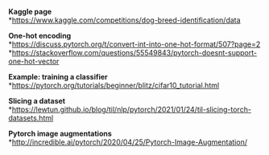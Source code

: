 **Kaggle page**  
  *https://www.kaggle.com/competitions/dog-breed-identification/data

**One-hot encoding**  
  *https://discuss.pytorch.org/t/convert-int-into-one-hot-format/507?page=2
  *https://stackoverflow.com/questions/55549843/pytorch-doesnt-support-one-hot-vector

**Example: training a classifier**  
  *https://pytorch.org/tutorials/beginner/blitz/cifar10_tutorial.html

**Slicing a dataset**  
  *https://lewtun.github.io/blog/til/nlp/pytorch/2021/01/24/til-slicing-torch-datasets.html

**Pytorch image augmentations**  
  *http://incredible.ai/pytorch/2020/04/25/Pytorch-Image-Augmentation/
